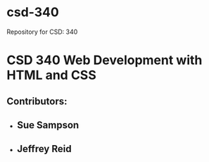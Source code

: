 # csd-340
Repository for CSD: 340

# CSD 340 Web Development with HTML and CSS

## Contributors:
* ## Sue Sampson
* ## Jeffrey Reid

